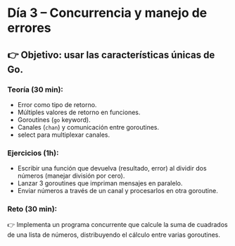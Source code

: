 # Día 3 – Concurrencia y manejo de errores

## 👉 Objetivo: usar las características únicas de Go.

### Teoría (30 min):

- Error como tipo de retorno.
- Múltiples valores de retorno en funciones.
- Goroutines (`go` keyword).
- Canales (`chan`) y comunicación entre goroutines.
- select para multiplexar canales.

### Ejercicios (1h):

- Escribir una función que devuelva (resultado, error) al dividir dos números (manejar división por cero).
- Lanzar 3 goroutines que impriman mensajes en paralelo.
- Enviar números a través de un canal y procesarlos en otra goroutine.

### Reto (30 min):

👉 Implementa un programa concurrente que calcule la suma de cuadrados de una lista de números, distribuyendo el cálculo entre varias goroutines.
